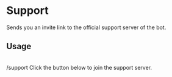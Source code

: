 # Support

Sends you an invite link to the official support server of the bot.

## Usage
<br />
<DiscordMessages>
	<DiscordMessage profile="user">
		/support
	</DiscordMessage>
	<DiscordMessage profile="bot">
		Click the button below to join the support server.
	</DiscordMessage>
</DiscordMessages>